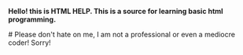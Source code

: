 <p><strong>Hello! this is HTML HELP. This is a source for learning basic html programming.</strong></p>
# Please don't hate on me, I am not a professional or even a mediocre coder! Sorry!
